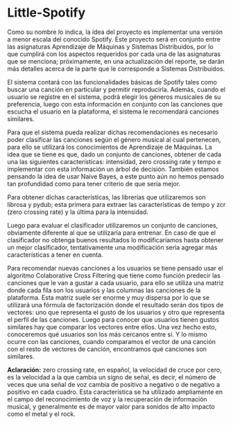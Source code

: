 # Little-Spotify

Como su nombre lo indica, la idea del proyecto es implementar una versión a menor escala del conocido Spotify. Este proyecto será en conjunto entre las asignaturas Aprendizaje de Máquinas y Sistemas Distribuidos, por lo que cumplirá con los aspectos requeridos por cada una de las asignaturas que se menciona; próximamente, en una actualización del reporte, se darán más detalles acerca de la parte que le corresponde a Sistemas Distribuidos. 

El sistema contará con las funcionalidades básicas de Spotify tales como buscar una canción en particular y permitir reproducirla. Además, cuando el usuario se registre en el sistema, podrá elegir los géneros musicales de su preferencia, luego con esta información en conjunto con las canciones que escucha el usuario en la plataforma, el sistema le recomendará canciones similares.

Para que el sistema pueda realizar dichas recomendaciones es necesario poder clasificar las canciones según el género musical al cual pertenecen, para ello se utilizará los conocimientos de Aprendizaje de Máquinas. La idea que se tiene es que, dado un conjunto de canciones, obtener de cada una las siguientes características: intensidad, zero crossing rate y tempo e implementar con esta información un árbol de decisión. También estamos pensando la idea de usar Naive Bayes, a este punto aún no hemos pensado tan profundidad como para tener criterio de que sería mejor. 

Para obtener dichas características, las librerías que utilizaremos son librosa y pydub; esta primera para extraer las características de tempo y zcr (zero crossing rate) y la última para la intensidad. 

Luego para evaluar el clasificador utilizaremos un conjunto de canciones, obviamente diferente al que se utilizaría para entrenar. En caso de que el clasificador no obtenga buenos resultados lo modificaríamos hasta obtener un mejor clasificador, tentativamente una modificación sería agregar más características a tener en cuenta.

Para recomendar nuevas canciones a los usuarios se tiene pensado usar el algoritmo Colaborative Cross Filtering que tiene como función predecir las canciones que le van a gustar a cada usuario, para ello se utiliza una matriz donde cada fila son los usuarios y las columnas las canciones de la plataforma. Esta matriz suele ser enorme y muy dispersa por lo que se utilizará una fórmula de factorización donde el resultado serán dos tipos de vectores: uno que representa el gusto de los usuarios y otro que representa el perfil de las canciones. Luego para conocer que usuarios tienen gustos similares hay que comparar los vectores entre ellos. Una vez hecho esto, conoceremos qué usuarios son los más cercanos entre sí. Y lo mismo ocurre con las canciones, cuando comparamos el vector de una canción con el resto de vectores de canción, encontramos qué canciones son similares.

**Aclaración:**
zero crossing rate, en español, la velocidad de cruce por cero, es la velocidad a la que cambia un signo de señal, es decir, el número de veces que una señal de voz cambia de positivo a negativo o de negativo a positivo en cada cuadro. Esta característica se ha utilizado ampliamente en el campo del reconocimiento de voz y la recuperación de información musical, y generalmente es de mayor valor para sonidos de alto impacto como el metal y el rock.
